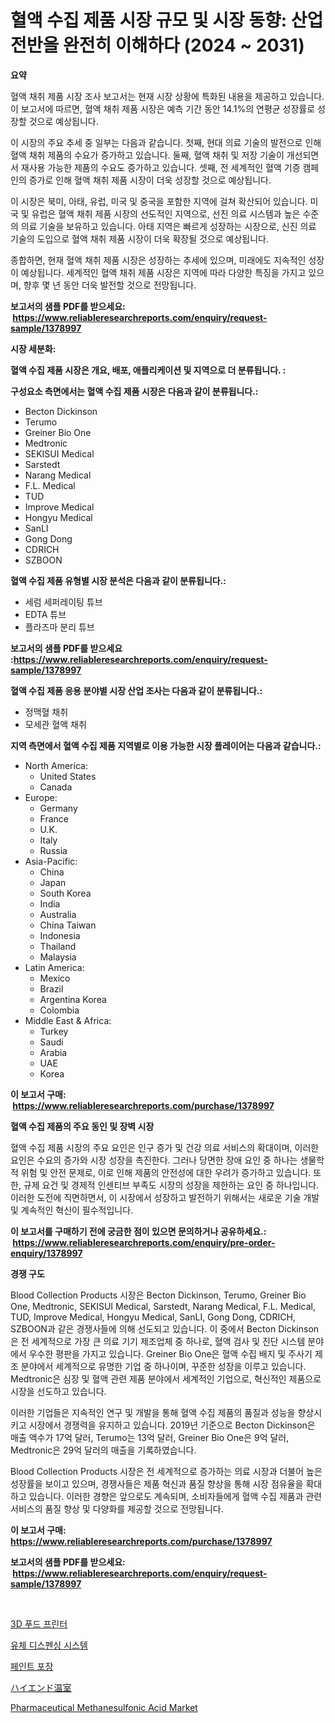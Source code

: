 <p><h1>혈액 수집 제품 시장 규모 및 시장 동향: 산업 전반을 완전히 이해하다 (2024 ~ 2031)</h1></p><p><strong>요약</strong></p>
<p><p>혈액 채취 제품 시장 조사 보고서는 현재 시장 상황에 특화된 내용을 제공하고 있습니다. 이 보고서에 따르면, 혈액 채취 제품 시장은 예측 기간 동안 14.1%의 연평균 성장률로 성장할 것으로 예상됩니다.</p><p>이 시장의 주요 추세 중 일부는 다음과 같습니다. 첫째, 현대 의료 기술의 발전으로 인해 혈액 채취 제품의 수요가 증가하고 있습니다. 둘째, 혈액 채취 및 저장 기술이 개선되면서 재사용 가능한 제품의 수요도 증가하고 있습니다. 셋째, 전 세계적인 혈액 기증 캠페인의 증가로 인해 혈액 채취 제품 시장이 더욱 성장할 것으로 예상됩니다.</p><p>이 시장은 북미, 아태, 유럽, 미국 및 중국을 포함한 지역에 걸쳐 확산되어 있습니다. 미국 및 유럽은 혈액 채취 제품 시장의 선도적인 지역으로, 선진 의료 시스템과 높은 수준의 의료 기술을 보유하고 있습니다. 아태 지역은 빠르게 성장하는 시장으로, 신진 의료 기술의 도입으로 혈액 채취 제품 시장이 더욱 확장될 것으로 예상됩니다.</p><p>종합하면, 현재 혈액 채취 제품 시장은 성장하는 추세에 있으며, 미래에도 지속적인 성장이 예상됩니다. 세계적인 혈액 채취 제품 시장은 지역에 따라 다양한 특징을 가지고 있으며, 향후 몇 년 동안 더욱 발전할 것으로 전망됩니다.</p></p>
<p><strong>보고서의 샘플 PDF를 받으세요: &nbsp;<a href="https://www.reliableresearchreports.com/enquiry/request-sample/1378997">https://www.reliableresearchreports.com/enquiry/request-sample/1378997</a></strong></p>
<p><strong>시장 세분화:</strong></p>
<p><strong> 혈액 수집 제품 시장은 개요, 배포, 애플리케이션 및 지역으로 더 분류됩니다. :</strong></p>
<p><strong>구성요소 측면에서는 혈액 수집 제품 시장은 다음과 같이 분류됩니다.:</strong></p>
<p><ul><li>Becton Dickinson</li><li>Terumo</li><li>Greiner Bio One</li><li>Medtronic</li><li>SEKISUI Medical</li><li>Sarstedt</li><li>Narang Medical</li><li>F.L. Medical</li><li>TUD</li><li>Improve Medical</li><li>Hongyu Medical</li><li>SanLI</li><li>Gong Dong</li><li>CDRICH</li><li>SZBOON</li></ul></p>
<p><strong> 혈액 수집 제품 유형별 시장 분석은 다음과 같이 분류됩니다.:</strong></p>
<p><ul><li>세럼 세퍼레이팅 튜브</li><li>EDTA 튜브</li><li>플라즈마 분리 튜브</li></ul></p>
<p><strong>보고서의 샘플 PDF를 받으세요 :<a href="https://www.reliableresearchreports.com/enquiry/request-sample/1378997">https://www.reliableresearchreports.com/enquiry/request-sample/1378997</a></strong></p>
<p><strong> 혈액 수집 제품 응용 분야별 시장 산업 조사는 다음과 같이 분류됩니다.:</strong></p>
<p><ul><li>정맥혈 채취</li><li>모세관 혈액 채취</li></ul></p>
<p><strong>지역 측면에서 혈액 수집 제품 지역별로 이용 가능한 시장 플레이어는 다음과 같습니다.:</strong></p>
<p><ul>
    <li>
        North America:
        <ul>
            <li>United States</li>
            <li>Canada</li>
        </ul>
    </li>
    <li>
        Europe:
        <ul>
            <li>Germany</li>
            <li>France</li>
            <li>U.K.</li>
            <li>Italy</li>
            <li>Russia</li>
        </ul>
    </li>
    <li>
        Asia-Pacific:
        <ul>
            <li>China</li>
            <li>Japan</li>
            <li>South Korea</li>
            <li>India</li>
            <li>Australia</li>
            <li>China Taiwan</li>
            <li>Indonesia</li>
            <li>Thailand</li>
            <li>Malaysia</li>
        </ul>
    </li>
    <li>
        Latin America:
        <ul>
            <li>Mexico</li>
            <li>Brazil</li>
            <li>Argentina Korea</li>
            <li>Colombia</li>
        </ul>
    </li>
    <li>
        Middle East & Africa:
        <ul>
            <li>Turkey</li>
            <li>Saudi</li>
            <li>Arabia</li>
            <li>UAE</li>
            <li>Korea</li>
        </ul>
    </li>
    </ul></p>
<p><strong>이 보고서 구매: &nbsp;<a href="https://www.reliableresearchreports.com/purchase/1378997">https://www.reliableresearchreports.com/purchase/1378997</a></strong></p>
<p><strong>혈액 수집 제품의 주요 동인 및 장벽 시장</strong></p>
<p><p>혈액 수집 제품 시장의 주요 요인은 인구 증가 및 건강 의료 서비스의 확대이며, 이러한 요인은 수요의 증가와 시장 성장을 촉진한다. 그러나 당면한 장애 요인 중 하나는 생물학적 위험 및 안전 문제로, 이로 인해 제품의 안전성에 대한 우려가 증가하고 있습니다. 또한, 규제 요건 및 경제적 인센티브 부족도 시장의 성장을 제한하는 요인 중 하나입니다. 이러한 도전에 직면하면서, 이 시장에서 성장하고 발전하기 위해서는 새로운 기술 개발 및 계속적인 혁신이 필수적입니다.</p></p>
<p><strong>이 보고서를 구매하기 전에 궁금한 점이 있으면 문의하거나 공유하세요.: &nbsp;<a href="https://www.reliableresearchreports.com/enquiry/pre-order-enquiry/1378997">https://www.reliableresearchreports.com/enquiry/pre-order-enquiry/1378997</a></strong></p>
<p><strong>경쟁 구도</strong></p>
<p><p>Blood Collection Products 시장은 Becton Dickinson, Terumo, Greiner Bio One, Medtronic, SEKISUI Medical, Sarstedt, Narang Medical, F.L. Medical, TUD, Improve Medical, Hongyu Medical, SanLI, Gong Dong, CDRICH, SZBOON과 같은 경쟁사들에 의해 선도되고 있습니다. 이 중에서 Becton Dickinson은 전 세계적으로 가장 큰 의료 기기 제조업체 중 하나로, 혈액 검사 및 진단 시스템 분야에서 우수한 평판을 가지고 있습니다. Greiner Bio One은 혈액 수집 배지 및 주사기 제조 분야에서 세계적으로 유명한 기업 중 하나이며, 꾸준한 성장을 이루고 있습니다. Medtronic은 심장 및 혈액 관련 제품 분야에서 세계적인 기업으로, 혁신적인 제품으로 시장을 선도하고 있습니다.</p><p>이러한 기업들은 지속적인 연구 및 개발을 통해 혈액 수집 제품의 품질과 성능을 향상시키고 시장에서 경쟁력을 유지하고 있습니다. 2019년 기준으로 Becton Dickinson은 매출 액수가 17억 달러, Terumo는 13억 달러, Greiner Bio One은 9억 달러, Medtronic은 29억 달러의 매출을 기록하였습니다.</p><p>Blood Collection Products 시장은 전 세계적으로 증가하는 의료 시장과 더불어 높은 성장률을 보이고 있으며, 경쟁사들은 제품 혁신과 품질 향상을 통해 시장 점유율을 확대하고 있습니다. 이러한 경향은 앞으로도 계속되며, 소비자들에게 혈액 수집 제품과 관련 서비스의 품질 향상 및 다양화를 제공할 것으로 전망됩니다.</p></p>
<p><strong>이 보고서 구매: &nbsp; <a href="https://www.reliableresearchreports.com/purchase/1378997">https://www.reliableresearchreports.com/purchase/1378997</a></strong></p>
<p><strong>보고서의 샘플 PDF를 받으세요: &nbsp;<a href="https://www.reliableresearchreports.com/enquiry/request-sample/1378997">https://www.reliableresearchreports.com/enquiry/request-sample/1378997</a></strong><strong></strong></p>
<p>&nbsp;</p>
<p><p><a href="https://github.com/lkwggful07722/Market-Research-Report-List-1/blob/main/2559043931.md">3D 푸드 프린터</a></p><p><a href="https://medium.com/@deangaylotyrd8909867/%EC%9C%A0%EC%B2%B4-%EB%B6%84%EC%B6%9C-%EC%8B%9C%EC%8A%A4%ED%85%9C-%EC%8B%9C%EC%9E%A5-%EC%84%B1%EA%B3%B5%EC%A0%81%EC%9D%B8-%EB%B9%84%EC%A6%88%EB%8B%88%EC%8A%A4-%EC%A0%84%EB%9E%B5%EC%9D%98-%EC%97%B4%EC%87%A0-2031%EB%85%84%EA%B9%8C%EC%A7%80-%EC%98%88%EC%B8%A1-8b438a513c3b">유체 디스펜싱 시스템</a></p><p><a href="https://medium.com/@greggibson7876/%ED%8E%98%EC%9D%B8%ED%8A%B8-%ED%8F%AC%EC%9E%A5-%EC%8B%9C%EC%9E%A5-%EA%B7%9C%EB%AA%A8%EB%8A%94-%EA%B8%80%EB%A1%9C%EB%B2%8C-%EC%82%B0%EC%97%85%EC%97%90%EC%84%9C-%EC%B5%9C%EA%B3%A0%EC%9D%98-%EB%A7%88%EC%BC%80%ED%8C%85-%EC%B1%84%EB%84%90%EC%9D%84-%EB%B3%B4%EC%97%AC%EC%A4%8D%EB%8B%88%EB%8B%A4-ff817f20c9dd">페인트 포장</a></p><p><a href="https://github.com/ycmtqqhvk3273/Market-Research-Report-List-1/blob/main/96869251329.md">ハイエンド温室</a></p><p><a href="https://github.com/irfadac/Market-Research-Report-List-2/blob/main/pharmaceutical-methanesulfonic-acid-market.md">Pharmaceutical Methanesulfonic Acid Market</a></p></p>